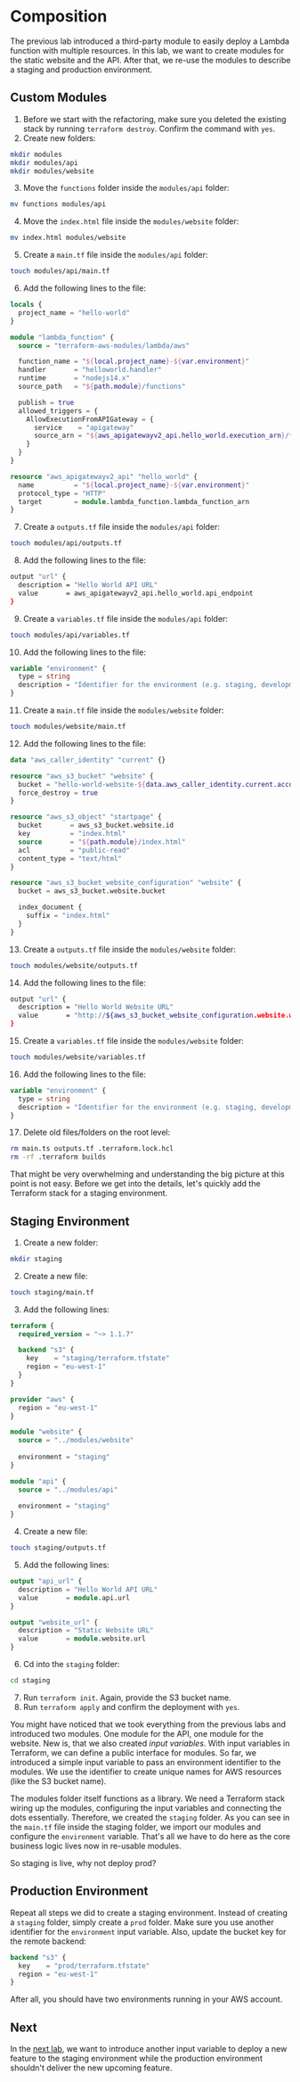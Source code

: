 # Composition

The previous lab introduced a third-party module to easily deploy a Lambda function with multiple resources. In this lab, we want to create modules for the static website and the API. After that, we re-use the modules to describe a staging and production environment.

## Custom Modules

1. Before we start with the refactoring, make sure you deleted the existing stack by running `terraform destroy`. Confirm the command with `yes`.
2. Create new folders:
  ```sh
  mkdir modules
  mkdir modules/api
  mkdir modules/website
  ```
3. Move the `functions` folder inside the `modules/api` folder:
  ```sh
  mv functions modules/api
  ```
4. Move the `index.html` file inside the `modules/website` folder:
  ```sh
  mv index.html modules/website
  ```
5. Create a `main.tf` file inside the `modules/api` folder:
  ```sh
  touch modules/api/main.tf
  ```
6. Add the following lines to the file:
  ```tf
  locals {
    project_name = "hello-world"
  }

  module "lambda_function" {
    source = "terraform-aws-modules/lambda/aws"

    function_name = "${local.project_name}-${var.environment}"
    handler       = "helloworld.handler"
    runtime       = "nodejs14.x"
    source_path   = "${path.module}/functions"

    publish = true
    allowed_triggers = {
      AllowExecutionFromAPIGateway = {
        service    = "apigateway"
        source_arn = "${aws_apigatewayv2_api.hello_world.execution_arn}/*/*"
      }
    }
  }

  resource "aws_apigatewayv2_api" "hello_world" {
    name          = "${local.project_name}-${var.environment}"
    protocol_type = "HTTP"
    target        = module.lambda_function.lambda_function_arn
  }
  ```
7. Create a `outputs.tf` file inside the `modules/api` folder:
  ```sh
  touch modules/api/outputs.tf
  ```
8. Add the following lines to the file:
  ```sh
  output "url" {
    description = "Hello World API URL"
    value       = aws_apigatewayv2_api.hello_world.api_endpoint
  }
  ```
9. Create a `variables.tf` file inside the `modules/api` folder:
  ```sh
  touch modules/api/variables.tf
  ```
10. Add the following lines to the file:
  ```tf
  variable "environment" {
    type = string
    description = "Identifier for the environment (e.g. staging, development or prod)"
  }
  ```
11. Create a `main.tf` file inside the `modules/website` folder:
  ```sh
  touch modules/website/main.tf
  ```
12. Add the following lines to the file:
  ```tf
  data "aws_caller_identity" "current" {}

  resource "aws_s3_bucket" "website" {
    bucket = "hello-world-website-${data.aws_caller_identity.current.account_id}-${var.environment}"
    force_destroy = true
  }

  resource "aws_s3_object" "startpage" {
    bucket       = aws_s3_bucket.website.id
    key          = "index.html"
    source       = "${path.module}/index.html"
    acl          = "public-read"
    content_type = "text/html"
  }

  resource "aws_s3_bucket_website_configuration" "website" {
    bucket = aws_s3_bucket.website.bucket

    index_document {
      suffix = "index.html"
    }
  }
  ```
13. Create a `outputs.tf` file inside the `modules/website` folder:
  ```sh
  touch modules/website/outputs.tf
  ```
14. Add the following lines to the file:
  ```sh
  output "url" {
    description = "Hello World Website URL"
    value       = "http://${aws_s3_bucket_website_configuration.website.website_endpoint}"
  }
  ```
15. Create a `variables.tf` file inside the `modules/website` folder:
  ```sh
  touch modules/website/variables.tf
  ```
16. Add the following lines to the file:
  ```tf
  variable "environment" {
    type = string
    description = "Identifier for the environment (e.g. staging, development or prod)"
  }
  ```
17. Delete old files/folders on the root level:
  ```sh
  rm main.ts outputs.tf .terraform.lock.hcl
  rm -rf .terraform builds
  ```

That might be very overwhelming and understanding the big picture at this point is not easy. Before we get into the details, let's quickly add the Terraform stack for a staging environment. 

## Staging Environment

1. Create a new folder:
  ```sh
  mkdir staging
  ```
2. Create a new file:
  ```sh
  touch staging/main.tf
  ```
3. Add the following lines:
  ```tf
  terraform {
    required_version = "~> 1.1.7"

    backend "s3" {
      key    = "staging/terraform.tfstate"
      region = "eu-west-1"
    }
  }

  provider "aws" {
    region = "eu-west-1"
  }

  module "website" {
    source = "../modules/website"
    
    environment = "staging"
  }

  module "api" {
    source = "../modules/api"
    
    environment = "staging"
  }
  ```
4. Create a new file:
  ```sh
  touch staging/outputs.tf
  ```
5. Add the following lines:
  ```tf
  output "api_url" {
    description = "Hello World API URL"
    value       = module.api.url
  }

  output "website_url" {
    description = "Static Website URL"
    value       = module.website.url
  }
  ```
6. Cd into the `staging` folder:
  ```sh
  cd staging
  ```
7. Run `terraform init`. Again, provide the S3 bucket name.
8. Run `terraform apply` and confirm the deployment with `yes`.

You might have noticed that we took everything from the previous labs and introduced two modules. One module for the API, one module for the website. New is, that we also created *input variables*. With input variables in Terraform, we can define a public interface for modules. So far, we introduced a simple input variable to pass an environment identifier to the modules. We use the identifier to create unique names for AWS resources (like the S3 bucket name). 

The modules folder itself functions as a library. We need a Terraform stack wiring up the modules, configuring the input variables and connecting the dots essentially. Therefore, we created the `staging` folder. As you can see in the `main.tf` file inside the staging folder, we import our modules and configure the `environment` variable. That's all we have to do here as the core business logic lives now in re-usable modules.

So staging is live, why not deploy prod?

## Production Environment

Repeat all steps we did to create a staging environment. Instead of creating a `staging` folder, simply create a `prod` folder. Make sure you use another identifier for the `environment` input variable. Also, update the bucket key for the remote backend: 

```tf
backend "s3" {
  key    = "prod/terraform.tfstate"
  region = "eu-west-1"
}
```

After all, you should have two environments running in your AWS account.

## Next

In the [next lab](../4-parameterization/), we want to introduce another input variable to deploy a new feature to the staging environment while the production environment shouldn't deliver the new upcoming feature.
